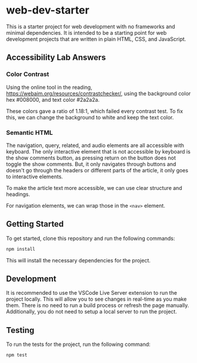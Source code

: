 # web-dev-starter

This is a starter project for web development with no frameworks and minimal
dependencies. It is intended to be a starting point for web development projects
that are written in plain HTML, CSS, and JavaScript.

## Accessibility Lab Answers

### Color Contrast
Using the online tool in the reading, https://webaim.org/resources/contrastchecker/, using the background color hex #008000, and text color #2a2a2a.

These colors gave a ratio of 1.18:1, which failed every contrast test. To fix this, we can change the background to white and keep the text color.

### Semantic HTML

The navigation, query, related, and audio elements are all accessible with keyboard. The only interactive element that is not
accessible by keyboard is the show comments button, as pressing return on the button does not toggle the show comments. But,
it only navigates through buttons and doesn't go through the headers or different parts of the article, it only goes to
interactive elements.

To make the article text more accessible, we can use clear structure and headings.

For navigation elements, we can wrap those in the `<nav>` element.


## Getting Started

To get started, clone this repository and run the following commands:

```bash
npm install
```
This will install the necessary dependencies for the project.

## Development

It is recommended to use the VSCode Live Server extension to run the project
locally. This will allow you to see changes in real-time as you make them. There
is no need to run a build process or refresh the page manually. Additionally,
you do not need to setup a local server to run the project.

## Testing

To run the tests for the project, run the following command:

```bash
npm test
```
